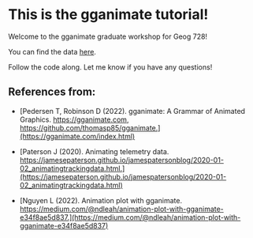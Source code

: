 # This is the gganimate tutorial!

Welcome to the gganimate graduate workshop for Geog 728!

You can find the data [here](/data/).

Follow the code along. Let me know if you have any questions!

## References from:

- [Pedersen T, Robinson D (2022). gganimate: A Grammar of Animated Graphics. https://gganimate.com, https://github.com/thomasp85/gganimate.](https://gganimate.com/index.html)

- [Paterson J (2020). Animating telemetry data. https://jamesepaterson.github.io/jamespatersonblog/2020-01-02_animatingtrackingdata.html.](https://jamesepaterson.github.io/jamespatersonblog/2020-01-02_animatingtrackingdata.html)

- [Nguyen L (2022). Animation plot with gganimate. https://medium.com/@ndleah/animation-plot-with-gganimate-e34f8ae5d837.](https://medium.com/@ndleah/animation-plot-with-gganimate-e34f8ae5d837)
